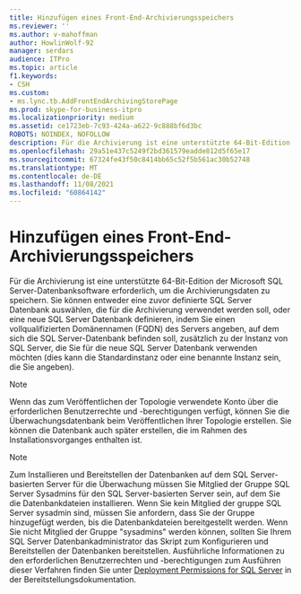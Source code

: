```yaml
---
title: Hinzufügen eines Front-End-Archivierungsspeichers
ms.reviewer: ''
ms.author: v-mahoffman
author: HowlinWolf-92
manager: serdars
audience: ITPro
ms.topic: article
f1.keywords:
- CSH
ms.custom:
- ms.lync.tb.AddFrontEndArchivingStorePage
ms.prod: skype-for-business-itpro
ms.localizationpriority: medium
ms.assetid: ce1723eb-7c93-424a-a622-9c888bf6d3bc
ROBOTS: NOINDEX, NOFOLLOW
description: Für die Archivierung ist eine unterstützte 64-Bit-Edition der Microsoft SQL Server-Datenbanksoftware erforderlich, um die Archivierungsdaten zu speichern. Sie können entweder eine zuvor definierte SQL Server Datenbank auswählen, die für die Archivierung verwendet werden soll, oder eine neue SQL Server Datenbank definieren, indem Sie einen vollqualifizierten Domänennamen (FQDN) des Servers angeben, auf dem sich die SQL Server-Datenbank befinden soll, zusätzlich zu der Instanz von SQL Server, die Sie für die neue SQL Server Datenbank verwenden möchten (dies kann die Standardinstanz oder eine benannte Instanz sein, die Sie angeben).
ms.openlocfilehash: 29a51e437c5249f2bd361579eadde812d5f65e17
ms.sourcegitcommit: 67324fe43f50c8414bb65c52f5b561ac30b52748
ms.translationtype: MT
ms.contentlocale: de-DE
ms.lasthandoff: 11/08/2021
ms.locfileid: "60864142"
---
```

# <a name="add-front-end-archiving-store"></a>Hinzufügen eines Front-End-Archivierungsspeichers

Für die Archivierung ist eine unterstützte 64-Bit-Edition der Microsoft SQL Server-Datenbanksoftware erforderlich, um die Archivierungsdaten zu speichern. Sie können entweder eine zuvor definierte SQL Server Datenbank auswählen, die für die Archivierung verwendet werden soll, oder eine neue SQL Server Datenbank definieren, indem Sie einen vollqualifizierten Domänennamen (FQDN) des Servers angeben, auf dem sich die SQL Server-Datenbank befinden soll, zusätzlich zu der Instanz von SQL Server, die Sie für die neue SQL Server Datenbank verwenden möchten (dies kann die Standardinstanz oder eine benannte Instanz sein, die Sie angeben).

> [!NOTE]
> Wenn das zum Veröffentlichen der Topologie verwendete Konto über die erforderlichen Benutzerrechte und -berechtigungen verfügt, können Sie die Überwachungsdatenbank beim Veröffentlichen Ihrer Topologie erstellen. Sie können die Datenbank auch später erstellen, die im Rahmen des Installationsvorganges enthalten ist.

> [!NOTE]
> Zum Installieren und Bereitstellen der Datenbanken auf dem SQL Server-basierten Server für die Überwachung müssen Sie Mitglied der Gruppe SQL Server Sysadmins für den SQL Server-basierten Server sein, auf dem Sie die Datenbankdateien installieren. Wenn Sie kein Mitglied der gruppe SQL Server sysadmin sind, müssen Sie anfordern, dass Sie der Gruppe hinzugefügt werden, bis die Datenbankdateien bereitgestellt werden. Wenn Sie nicht Mitglied der Gruppe "sysadmins" werden können, sollten Sie Ihrem SQL Server Datenbankadministrator das Skript zum Konfigurieren und Bereitstellen der Datenbanken bereitstellen. Ausführliche Informationen zu den erforderlichen Benutzerrechten und -berechtigungen zum Ausführen dieser Verfahren finden Sie unter [Deployment Permissions for SQL Server](/previous-versions/office/lync-server-2013/lync-server-2013-deployment-permissions-for-sql-server) in der Bereitstellungsdokumentation.